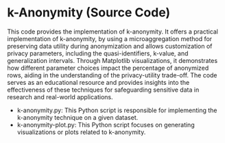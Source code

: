 # k-Anonymity (Source Code)

This code provides the implementation of k-anonymity. It offers a practical implementation of k-anonymity, by using a microaggregation method for preserving data utility during anonymization and allows customization of privacy parameters, including the quasi-identifiers, k-value, and generalization intervals. Through Matplotlib visualizations, it demonstrates how different parameter choices impact the percentage of anonymized rows, aiding in the understanding of the privacy-utility trade-off. The code serves as an educational resource and provides insights into the effectiveness of these techniques for safeguarding sensitive data in research and real-world applications.

- k-anonymity.py: This Python script is responsible for implementing the k-anonymity technique on a given dataset.
- k-anonymity-plot.py: This Python script focuses on generating visualizations or plots related to k-anonymity. 
